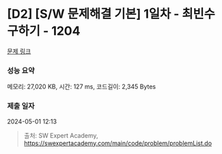 # [D2] [S/W 문제해결 기본] 1일차 - 최빈수 구하기 - 1204 

[문제 링크](https://swexpertacademy.com/main/code/problem/problemDetail.do?contestProbId=AV13zo1KAAACFAYh) 

### 성능 요약

메모리: 27,020 KB, 시간: 127 ms, 코드길이: 2,345 Bytes

### 제출 일자

2024-05-01 12:13



> 출처: SW Expert Academy, https://swexpertacademy.com/main/code/problem/problemList.do